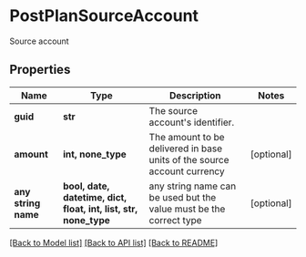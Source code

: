 # PostPlanSourceAccount

Source account

## Properties
Name | Type | Description | Notes
------------ | ------------- | ------------- | -------------
**guid** | **str** | The source account&#39;s identifier. | 
**amount** | **int, none_type** | The amount to be delivered in base units of the source account currency | [optional] 
**any string name** | **bool, date, datetime, dict, float, int, list, str, none_type** | any string name can be used but the value must be the correct type | [optional]

[[Back to Model list]](../README.md#documentation-for-models) [[Back to API list]](../README.md#documentation-for-api-endpoints) [[Back to README]](../README.md)


